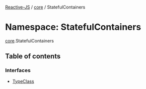 [Reactive-JS](../README.md) / [core](core.md) / StatefulContainers

# Namespace: StatefulContainers

[core](core.md).StatefulContainers

## Table of contents

### Interfaces

- [TypeClass](../interfaces/core.StatefulContainers.TypeClass.md)

